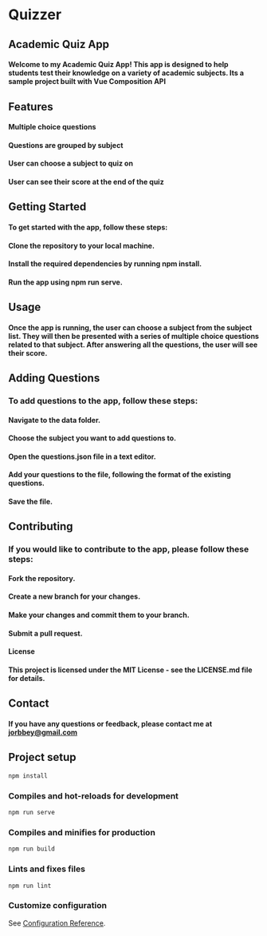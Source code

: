 # Quizzer

## Academic Quiz App
#### Welcome to my Academic Quiz App! This app is designed to help students test their knowledge on a variety of academic subjects. Its a sample project built with Vue Composition API

## Features
#### Multiple choice questions
#### Questions are grouped by subject
#### User can choose a subject to quiz on
#### User can see their score at the end of the quiz

## Getting Started
#### To get started with the app, follow these steps:
#### Clone the repository to your local machine.
#### Install the required dependencies by running npm install.
#### Run the app using npm run serve.

## Usage
#### Once the app is running, the user can choose a subject from the subject list. They will then be presented with a series of multiple choice questions related to that subject. After answering all the questions, the user will see their score.

## Adding Questions
### To add questions to the app, follow these steps:

#### Navigate to the data folder.
#### Choose the subject you want to add questions to.
#### Open the questions.json file in a text editor.
#### Add your questions to the file, following the format of the existing questions.
#### Save the file.

## Contributing
### If you would like to contribute to the app, please follow these steps:

#### Fork the repository.
#### Create a new branch for your changes.
#### Make your changes and commit them to your branch.
#### Submit a pull request.
#### License
#### This project is licensed under the MIT License - see the LICENSE.md file for details.

## Contact
#### If you have any questions or feedback, please contact me at jorbbey@gmail.com

## Project setup
```
npm install
```

### Compiles and hot-reloads for development
```
npm run serve
```

### Compiles and minifies for production
```
npm run build
```

### Lints and fixes files
```
npm run lint
```

### Customize configuration
See [Configuration Reference](https://cli.vuejs.org/config/).

